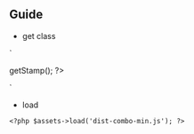 ## Guide
- get class

`
<?php
include('Unpackaged.class.php');
$hosts = $_SERVER['SERVER_ADDR'];
$server = 'http://' .$hosts.'/assets_daily/daily/apps/dpm/bbc/v2';
$assets = new Unpackaged($server);
$stamp = $assets->getStamp();
?>
`

- load

`<?php $assets->load('dist-combo-min.js'); ?>`
